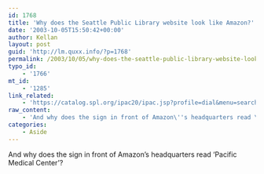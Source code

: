 ```yaml
---
id: 1768
title: 'Why does the Seattle Public Library website look like Amazon?'
date: '2003-10-05T15:50:42+00:00'
author: Kellan
layout: post
guid: 'http://lm.quxx.info/?p=1768'
permalink: /2003/10/05/why-does-the-seattle-public-library-website-look-like-amazon/
typo_id:
    - '1766'
mt_id:
    - '1285'
link_related:
    - 'https://catalog.spl.org/ipac20/ipac.jsp?profile=dial&menu=search&aspect=basic_search&index=GW&term=21 dog years&x=0&y=0'
raw_content:
    - 'And why does the sign in front of Amazon\''s headquarters read \''Pacific Medical Center\''?'
categories:
    - Aside
---
```


And why does the sign in front of Amazon’s headquarters read ‘Pacific Medical Center’?